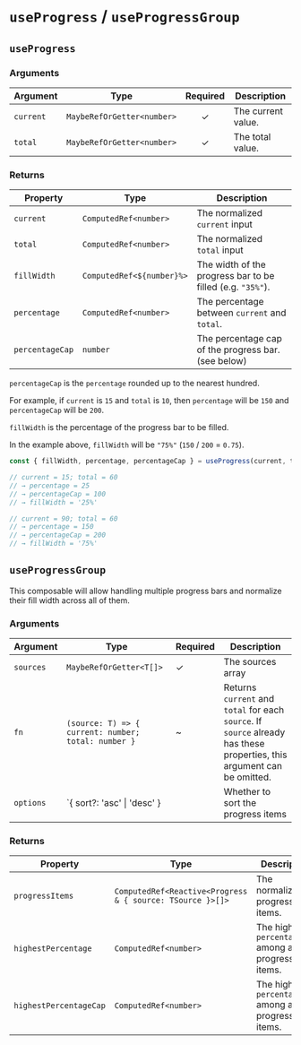# `useProgress` / `useProgressGroup`

## `useProgress`

### Arguments

| Argument  | Type                       | Required | Description        |
| --------- | -------------------------- | :------: | ------------------ |
| `current` | `MaybeRefOrGetter<number>` |    ✓     | The current value. |
| `total`   | `MaybeRefOrGetter<number>` |    ✓     | The total value.   |

### Returns

| Property        | Type                      | Description                                                |
| --------------- | ------------------------- | ---------------------------------------------------------- |
| `current`       | `ComputedRef<number>`     | The normalized `current` input                             |
| `total`         | `ComputedRef<number>`     | The normalized `total` input                               |
| `fillWidth`     | `ComputedRef<${number}%>` | The width of the progress bar to be filled (e.g. `"35%"`). |
| `percentage`    | `ComputedRef<number>`     | The percentage between `current` and `total`.              |
| `percentageCap` | `number`                  | The percentage cap of the progress bar. (see below)        |

`percentageCap` is the `percentage` rounded up to the nearest hundred.

For example, if `current` is `15` and `total` is `10`, then `percentage` will be `150` and `percentageCap` will be `200`.

`fillWidth` is the percentage of the progress bar to be filled.

In the example above, `fillWidth` will be `"75%"` (`150` / `200` = `0.75`).

```ts
const { fillWidth, percentage, percentageCap } = useProgress(current, total)

// current = 15; total = 60
// → percentage = 25
// → percentageCap = 100
// → fillWidth = '25%'

// current = 90; total = 60
// → percentage = 150
// → percentageCap = 200
// → fillWidth = '75%'
```

## `useProgressGroup`

This composable will allow handling multiple progress bars and normalize their fill width across all of them.

### Arguments

| Argument  | Type                                                | Required | Description                                                                                                              |
| --------- | --------------------------------------------------- | -------- | ------------------------------------------------------------------------------------------------------------------------ |
| `sources` | `MaybeRefOrGetter<T[]>`                             | ✓        | The sources array                                                                                                        |
| `fn`      | `(source: T) => { current: number; total: number }` | ~        | Returns `current` and `total` for each `source`. If `source` already has these properties, this argument can be omitted. |
| `options` | `{ sort?: 'asc' \| 'desc' }                         |          | Whether to sort the progress items                                                                                       |

### Returns

| Property               | Type                                                      | Description                                           |
| ---------------------- | --------------------------------------------------------- | ----------------------------------------------------- |
| `progressItems`        | `ComputedRef<Reactive<Progress & { source: TSource }>[]>` | The normalized progress items.                        |
| `highestPercentage`    | `ComputedRef<number>`                                     | The highest `percentage` among all progress items.    |
| `highestPercentageCap` | `ComputedRef<number>`                                     | The highest `percentageCap` among all progress items. |
